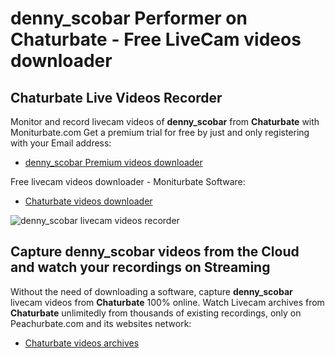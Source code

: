 # denny_scobar Performer on Chaturbate - Free LiveCam videos downloader

## Chaturbate Live Videos Recorder

Monitor and record livecam videos of **denny_scobar** from **Chaturbate** with Moniturbate.com
Get a premium trial for free by just and only registering with your Email address:
* [denny_scobar Premium videos downloader](https://moniturbate.com/request-demo-licence-key.html)

Free livecam videos downloader - Moniturbate Software:
* [Chaturbate videos downloader](https://moniturbate.com/moniturbate-download-software.html)

![denny_scobar livecam videos recorder](https://peachurnet.com/templates/moniturbate-software.png)


## Capture denny_scobar videos from the Cloud and watch your recordings on Streaming

Without the need of downloading a software, capture **denny_scobar** livecam videos from **Chaturbate** 100% online.
Watch Livecam archives from **Chaturbate** unlimitedly from thousands of existing recordings, only on Peachurbate.com and its websites network:
* [Chaturbate videos archives](https://peachurnet.com/)